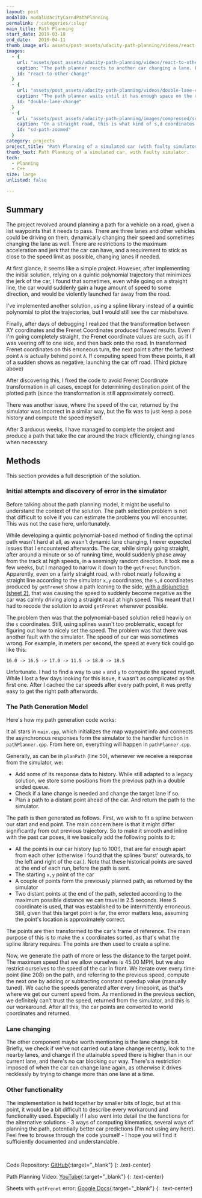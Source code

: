 ```yaml
---
layout: post
modalID: modalUdacityCarndPathPlanning
permalink: /:categories/:slug/
main_title: Path Planning
start_date: 2019-03-18
end_date:   2019-04-11
thumb_image_url: assets/post_assets/udacity-path-planning/videos/react-to-other-change.gif
images:
  - {
    url: "assets/post_assets/udacity-path-planning/videos/react-to-other-change.gif",
    caption: "The path planner reacts to another car changing a lane. Full video: https://www.youtube.com/watch?v=VBae1-AQLpY",
    id: "react-to-other-change"
  }
  - {
    url: "assets/post_assets/udacity-path-planning/videos/double-lane-change.gif",
    caption: "The path planner waits until it has enough space on the right, and then changes a lane. Because the right lane is free, it changes again. Full video: https://www.youtube.com/watch?v=VBae1-AQLpY",
    id: "double-lane-change"
  }
  - {
    url: "assets/post_assets/udacity-path-planning/images/compressed/sd-path-zoomed.png",
    caption: "On a straight road, this is what kind of s,d coordinates getFrenet sometimes returns, hence the difficulties I've had.",
    id: "sd-path-zoomed"
  }
category: projects
project_title: "Path Planning of a simulated car (with faulty simulator)"
thumb_text: Path Planning of a simulated car, with faulty simulator.
tech:
  - Planning
  - C++
size: large
unlisted: false

---
```


<div class="post-content-markdown">

## Summary

The project revolved around planning a path for a vehicle on a road, given a list waypoints that it needs to pass. There are three lanes and other vehicles could be driving on them, dynamically changing their speed and sometimes changing the lane as well. There are restrictions to the maximum acceleration and jerk that the car can have, and a requirement to stick as close to the speed limit as possible, changing lanes if needed.

At first glance, it seems like a simple project. However, after implementing the initial solution, relying on a quintic polynomial trajectory that minimizes the jerk of the car, I found that sometimes, even while going on a straight line, the car would suddenly gain a huge amount of speed to some direction, and would be violently launched far away from the road.

I've implemented another solution, using a spline library instead of a quintic polynomial to plot the trajectories, but I would still see the car misbehave.

Finally, after days of debugging I realized that the transformation between XY coordinates and the Frenet Coordinates produced flawed results. Even if I'm going completely straight, the Frenet coordinate values are such, as if I was veering off to one side, and then back onto the road. In transformed Frenet coordinates on this erroneous turn, the next point `B` after the farthest point `A` is actually behind point `A`. If computing speed from these points, it all of a sudden shows as negative, launching the car off road. (Third picture above)

After discovering this, I fixed the code to avoid Frenet Coordinate transformation in all cases, except for determining destination point of the plotted path (since the transformation is still approximately correct).

There was another issue, where the speed of the car, returned by the simulator was incorrect in a similar way, but the fix was to just keep a pose history and compute the speed myself.

After 3 arduous weeks, I have managed to complete the project and produce a path that take the car around the track efficiently, changing lanes when necessary.

## Methods
This section provides a full description of the solution.

### Initial attempts and discovery of error in the simulator
Before talking about the path planning model, it might be useful to understand the context of the solution. The path selection problem is not that difficult to solve if you can estimate the problems you will encounter. This was not the case here, unfortunately.

While developing a quintic polynomial-based method of finding the optimal path wasn't hard at all, as wasn't dynamic lane changing, I never expected issues that I encountered afterwards. The car, while simply going straight, after around a minute or so of running time, would suddenly phase away from the track at high speeds, in a seemingly random direction. It took me a few weeks, but I managed to narrow it down to the `getFrenet` function. Apparently, even on a fairly straight road, with robot nearly following a straight line according to the simulator `x,y` coordinates, the `s,d` coordinates produced by `getFrenet` show a path leaning to the side, [with a disjunction (sheet 2)](https://docs.google.com/spreadsheets/d/1lPbdZdSkJSWSoUNa4XnZJV4dy5lJHc67ybA1e7k5vDs/edit?usp=sharing), that was causing the speed to suddenly become negative as the car was calmly driving along a straight road at high speed. This meant that I had to recode the solution to avoid `getFrenet` whenever possible.

The problem then was that the polynomial-based solution relied heavily on the `s` coordinates. Still, using splines wasn't too problematic, except for figuring out how to nicely set the speed. The problem was that there was another fault with the simulator. The speed of our car was sometimes wrong. For example, in meters per second, the speed at every tick could go like this:
```
16.0 -> 16.5 -> 17.0 -> 11.5 -> 18.0 -> 18.5
```
Unfortunate. I had to find a way to use `x` and `y` to compute the speed myself. While I lost a few days looking for this issue, it wasn't as complicated as the first one. After I cached the car speeds after every path point, it was pretty easy to get the right path afterwards.

### The Path Generation Model
Here's how my path generation code works:

It all stars in `main.cpp`, which initializes the map waypoint info and connects the asynchronous responses form the simulator to the handler function in `pathPlanner.cpp`. From here on, everything will happen in `pathPlanner.cpp`.

Generally, as can be in `planPath` (line 50), whenever we receive a response from the simulator, we:
* Add some of its response data to history. While still adapted to a legacy solution, we store some positions from the previous path in a double ended queue.
* Check if a lane change is needed and change the target lane if so.
* Plan a path to a distant point ahead of the car. And return the path to the simulator.

The path is then generated as follows. First, we wish to fit a spline between our start and end point. The main concern here is that it might differ significantly from out previous trajectory. So to make it smooth and inline with the past car poses, it we basically add the following points to it:
* All the points in our car history (up to 100!), that are far enough apart from each other (otherwise I found that the splines 'burst' outwards, to the left and right of the car.). Note that these historical points are saved at the end of each run, before the path is sent.
* The starting `x,y` point of the car
* A couple of points form the previously planned path, as returned by the simulator
* Two distant points at the end of the path, selected according to the maximum possible distance we can travel in 2.5 seconds. Here S coordinate is used, that was established to be intermittently erroneous. Still, given that this target point is far, the error matters less, assuming the point's location is approximately correct.

The points are then transformed to the car's frame of reference. The main purpose of this is to make the x coordinates sorted, as that's what the spline library requires. The points are then used to create a spline.

Now, we generate the path of more or less the distance to the target point. The maximum speed that we allow ourselves is 45.00 MPH, but we also restrict ourselves to the speed of the car in front. We iterate over every time point (line 208) on the path, and referring to the previous speed, compute the next one by adding or subtracting constant speedup value (manually tuned). We cache the speeds generated after every timepoint, as that's where we get our current speed from. As mentioned in the previous section, we definitely can't trust the speed, returned from the simulator, and this is our workaround. After all this, the car points are converted to world coordinates and returned.

### Lane changing
The other component maybe worth mentioning is the lane change bit. Briefly, we check if we've not carried out a lane change recently, look to the nearby lanes, and change if the attainable speed there is higher than in our current lane, and there's no car blocking our way. There's a restriction imposed of when the car can change lane again, as otherwise it drives recklessly by trying to change more than one lane at a time.

### Other functionality
The implementation is held together by smaller bits of logic, but at this point, it would be a bit difficult to describe every workaround and functionality used. Especially if I also went into detail the the functions for the alternative solutions - 3 ways of computing kinematics, several ways of planning the path, potentially better car predictions (I'm not using any here). Feel free to browse through the code yourself - I hope you will find it sufficiently documented and understandable.

<br>

Code Repository: [GitHub](https://github.com/LinasKo/CarND-Path-Planning-Project){:target="_blank"}
{: .text-center}

Path Planning Video: [YouTube](https://www.youtube.com/watch?v=VBae1-AQLpY){:target="_blank"}
{: .text-center}

Sheets with `getFrenet` error: [Google Docs](https://docs.google.com/spreadsheets/d/1lPbdZdSkJSWSoUNa4XnZJV4dy5lJHc67ybA1e7k5vDs/edit?usp=sharing){:target="_blank"}
{: .text-center}

</div>
